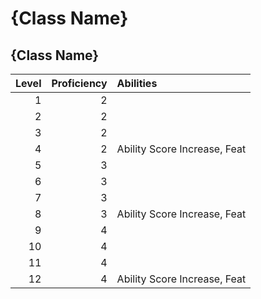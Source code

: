 # {Class Name}

## {Class Name}

| Level | Proficiency | Abilities                    |
| ----: | ----------: | :--------------------------- |
|     1 |           2 |                              |
|     2 |           2 |                              |
|     3 |           2 |                              |
|     4 |           2 | Ability Score Increase, Feat |
|     5 |           3 |                              |
|     6 |           3 |                              |
|     7 |           3 |                              |
|     8 |           3 | Ability Score Increase, Feat |
|     9 |           4 |                              |
|    10 |           4 |                              |
|    11 |           4 |                              |
|    12 |           4 | Ability Score Increase, Feat |
